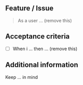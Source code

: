 ## Feature / Issue
> As a user ... (remove this)

## Acceptance criteria
- [ ] When i ... then ... (remove this)

## Additional information
Keep ... in mind
